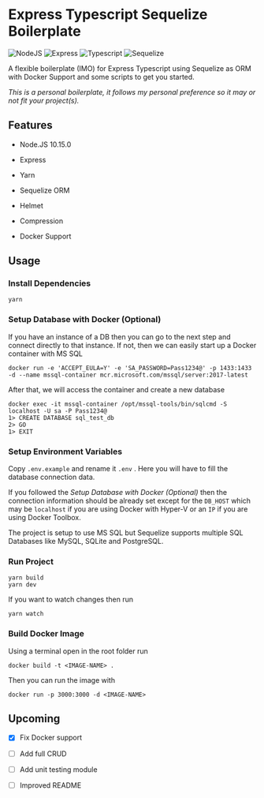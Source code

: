 # Express Typescript Sequelize Boilerplate

![NodeJS](http://nodejs-cloud.com/img/128px/nodejs.png) ![Express](http://appi.ly/images/tech-small/express.png) ![Typescript](https://releasebutler.now.sh/images/typescript.png) ![Sequelize](https://d2eip9sf3oo6c2.cloudfront.net/tags/images/000/001/101/square_128/sequelizelogo.png)

A flexible boilerplate (IMO) for Express Typescript using Sequelize as ORM with Docker Support and some scripts to get you started.

  

*This is a personal boilerplate, it follows my personal preference so it may or not fit your project(s).*

  

## Features

  

- Node.JS 10.15.0

- Express

- Yarn

- Sequelize ORM

- Helmet

- Compression

- Docker Support

  

## Usage

### Install Dependencies

    yarn

### Setup Database with Docker (Optional)

If you have an instance of a DB then you can go to the next step and connect directly to that instance. If not, then we can easily start up a Docker container with MS SQL

    docker run -e 'ACCEPT_EULA=Y' -e 'SA_PASSWORD=Pass1234@' -p 1433:1433 -d --name mssql-container mcr.microsoft.com/mssql/server:2017-latest

After that, we will access the container and create a new database

    docker exec -it mssql-container /opt/mssql-tools/bin/sqlcmd -S localhost -U sa -P Pass1234@
    1> CREATE DATABASE sql_test_db
    2> GO
    1> EXIT

### Setup Environment Variables

Copy  `.env.example`  and rename it  `.env` . Here you will have to fill the database connection data. 

If you followed the *Setup Database with Docker (Optional)* then the connection information should be already set except for the `DB_HOST` which may be `localhost` if you are using Docker with Hyper-V or an `IP` if you are using Docker Toolbox.

The project is setup to use MS SQL but Sequelize supports multiple SQL Databases like MySQL, SQLite and PostgreSQL.

### Run Project 

    yarn build
    yarn dev

If you want to watch changes then run

    yarn watch

### Build Docker Image

Using a terminal open in the root folder run

    docker build -t <IMAGE-NAME> .

Then you can run the image with

    docker run -p 3000:3000 -d <IMAGE-NAME>

## Upcoming

- [x] Fix Docker support
- [ ] Add full CRUD
- [ ] Add unit testing module
- [ ] Improved README
 
